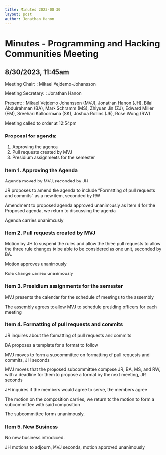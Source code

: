 ```yaml
---
title: Minutes 2023-08-30
layout: post
author: Jonathan Hanon
---
```


# Minutes - Programming and Hacking Communities Meeting

## 8/30/2023, 11:45am

Meeting Chair:
: Mikael Vejdemo-Johansson 

Meeting Secretary:
: Jonathan Hanon

Present: 
: Mikael Vejdemo Johansson (MVJ), Jonathan Hanon (JH), Bilal Abdulrahman (BA), Mark Schramm (MS), Zhiyuan Jin (ZJ), Edward Miller (EM), Sreehari Kalloormana (SK), Joshua Rollins (JR), Rose Wong (RW)

Meeting called to order at 12:54pm

### Proposal for agenda:

1. Approving the agenda
2. Pull requests created by MVJ
3. Presidium assignments for the semester

### Item 1. Approving the Agenda

Agenda moved by MVJ, seconded by JH

JR proposes to amend the agenda to include “Formatting of pull requests and commits” as a new item, seconded by RW

Amendment to proposed agenda approved unanimously as Item 4 for the Proposed agenda, we return to discussing the agenda

Agenda carries unanimously

### Item 2. Pull requests created by MVJ

Motion by JH to suspend the rules and allow the three pull requests to allow the three rule changes to be able to be considered as one unit, seconded by BA.

Motion approves unanimously

Rule change carries unanimously

### Item 3. Presidium assignments for the semester

MVJ presents the calendar for the schedule of meetings to the assembly

The assembly agrees to allow MVJ to schedule presiding officers for each meeting

### Item 4. Formatting of pull requests and commits

JR inquires about the formatting of pull requests and commits

BA proposes a template for a format to follow

MVJ moves to form a subcommittee on formatting of pull requests and commits, JH seconds

MVJ moves that the proposed subcommittee compose JR, BA, MS, and RW, with a deadline for them to propose a format by the next meeting, JR seconds

JH inquires if the members would agree to serve, the members agree

The motion on the composition carries, we return to the motion to form a subcommittee with said composition

The subcommittee forms unanimously.

### Item 5. New Business

No new business introduced.

JH motions to adjourn, MVJ seconds, motion approved unanimously
